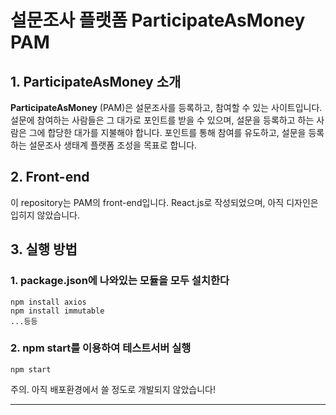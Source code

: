 설문조사 플랫폼 ParticipateAsMoney **PAM**
======================

## 1. **ParticipateAsMoney** 소개
**ParticipateAsMoney** (PAM)은 설문조사를 등록하고, 참여할 수 있는 사이트입니다. 설문에 참여하는 사람들은 그 대가로 포인트를 받을 수 있으며, 설문을 등록하고 하는 사람은 그에 합당한 대가를 지불해야 합니다. 포인트를 통해 참여를 유도하고, 설문을 등록하는 설문조사 생태계 플랫폼 조성을 목표로 합니다.

## 2. Front-end
이 repository는 PAM의 front-end입니다. React.js로 작성되었으며, 아직 디자인은 입히지 않았습니다.

## 3. 실행 방법
### 1. package.json에 나와있는 모듈을 모두 설치한다

```
npm install axios
npm install immutable
...등등
```
### 2. npm start를 이용하여 테스트서버 실행

```
npm start
```

주의. 아직 배포환경에서 쓸 정도로 개발되지 않았습니다!
	

****